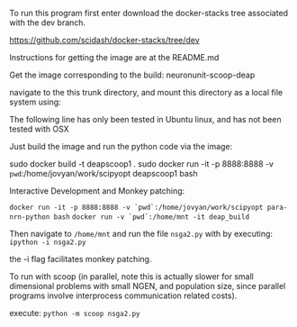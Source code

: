 

To run this program first enter download the docker-stacks tree associated with the dev branch.

https://github.com/scidash/docker-stacks/tree/dev

Instructions for getting the image are at the README.md

Get the image corresponding to the build: neuronunit-scoop-deap

navigate to the this trunk directory, and mount this directory as a local file system using:

The following  line has only been tested in Ubuntu linux, and has not been tested with OSX


Just build the image and run the python code via the image:

sudo docker build -t deapscoop1 . 
sudo docker run -it -p 8888:8888 -v `pwd`:/home/jovyan/work/scipyopt deapscoop1 bash


Interactive Development and Monkey patching:

```docker run -it -p 8888:8888 -v `pwd`:/home/jovyan/work/scipyopt para-nrn-python bash```
```docker run -v `pwd`:/home/mnt -it deap_build```

Then navigate to `/home/mnt` and run the file `nsga2.py` with by executing:
`ipython -i nsga2.py` 

the -i flag facilitates monkey patching.

To run with scoop (in parallel, note this is actually slower for small dimensional problems with small NGEN, and population size, since parallel programs involve interprocess communication related costs).

execute:
`python -m scoop nsga2.py`
